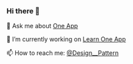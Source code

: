 ### Hi there 👋

💬 Ask me about [One App](https://github.com/americanexpress/one-app)

🔭 I’m currently working on [Learn One App](https://github.com/JamesSingleton/learn-one-app)

📫 How to reach me: [@Design\_\_Pattern](https://twitter.com/Design__Pattern)

<!--
**JamesSingleton/JamesSingleton** is a ✨ _special_ ✨ repository because its `README.md` (this file) appears on your GitHub profile.

Here are some ideas to get you started:

- 🔭 I’m currently working on ...
- 🌱 I’m currently learning ...
- 👯 I’m looking to collaborate on ...
- 🤔 I’m looking for help with ...
- 💬 Ask me about ...
- 📫 How to reach me: ...
- 😄 Pronouns: ...
- ⚡ Fun fact: ...
-->
